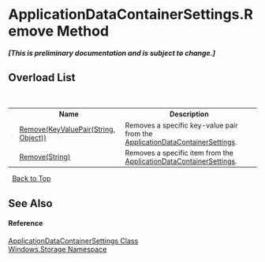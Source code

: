 # ApplicationDataContainerSettings.Remove Method 
 _**\[This is preliminary documentation and is subject to change.\]**_


## Overload List
&nbsp;<table><tr><th></th><th>Name</th><th>Description</th></tr><tr><td>![Public method](media/pubmethod.gif "Public method")</td><td><a href="M_Windows_Storage_ApplicationDataContainerSettings_Remove">Remove(KeyValuePair(String, Object))</a></td><td>
Removes a specific key-value pair from the <a href="T_Windows_Storage_ApplicationDataContainerSettings">ApplicationDataContainerSettings</a>.</td></tr><tr><td>![Public method](media/pubmethod.gif "Public method")</td><td><a href="M_Windows_Storage_ApplicationDataContainerSettings_Remove_1">Remove(String)</a></td><td>
Removes a specific item from the <a href="T_Windows_Storage_ApplicationDataContainerSettings">ApplicationDataContainerSettings</a>.</td></tr></table>&nbsp;
<a href="#applicationdatacontainersettings.remove-method">Back to Top</a>

## See Also


#### Reference
<a href="T_Windows_Storage_ApplicationDataContainerSettings">ApplicationDataContainerSettings Class</a><br /><a href="N_Windows_Storage">Windows.Storage Namespace</a><br />